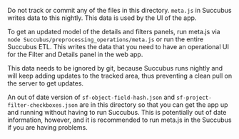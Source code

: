 Do not track or commit any of the files in this directory. `meta.js` in Succubus writes
data to this nightly. This data is used by the UI of the app.

To get an updated model of the details and filters panels,
run meta.js via `node Succubus/preprocessing_operations/meta.js`
or run the entire Succubus ETL. This writes the data that you need to have an operational
UI for the Filter and Details panel in the web app.

This data needs to be ignored by git, because Succubus runs nightly and will keep adding
updates to the tracked area, thus preventing a clean pull on the server to get updates.

An out of date version of `sf-object-field-hash.json` and `sf-project-filter-checkboxes.json`
are in this directory so that you can get the app up and running without having to run
Succubus. This is potentially out of date information, however, and it is recommended
to run meta.js in the Succubus if you are having problems.
